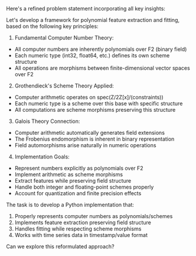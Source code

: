 Here's a refined problem statement incorporating all key insights:

Let's develop a framework for polynomial feature extraction and fitting, based on the following key principles:

1. Fundamental Computer Number Theory:
- All computer numbers are inherently polynomials over F2 (binary field)
- Each numeric type (int32, float64, etc.) defines its own scheme structure
- All operations are morphisms between finite-dimensional vector spaces over F2

2. Grothendieck's Scheme Theory Applied:
- Computer arithmetic operates on spec(Z/2Z[x]/(constraints))
- Each numeric type is a scheme over this base with specific structure
- All computations are scheme morphisms preserving this structure

3. Galois Theory Connection:
- Computer arithmetic automatically generates field extensions
- The Frobenius endomorphism is inherent in binary representation
- Field automorphisms arise naturally in numeric operations

4. Implementation Goals:
- Represent numbers explicitly as polynomials over F2
- Implement arithmetic as scheme morphisms
- Extract features while preserving field structure
- Handle both integer and floating-point schemes properly
- Account for quantization and finite precision effects

The task is to develop a Python implementation that:
1. Properly represents computer numbers as polynomials/schemes
2. Implements feature extraction preserving field structure
3. Handles fitting while respecting scheme morphisms
4. Works with time series data in timestamp/value format

Can we explore this reformulated approach?
